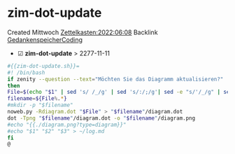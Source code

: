 # zim-dot-update
Created Mittwoch [Zettelkasten:2022:06:08]()
Backlink [GedankenspeicherCoding](../GedankenspeicherCoding.md)

* ☑ **zim-dot-update**  >  2277-11-11




```bash
#{{zim-dot-update.sh}}=
#! /bin/bash
if zenity --question --text="Möchten Sie das Diagramm aktualisieren?"
then 
File=$(echo "$1" | sed 's/ /_/g' | sed 's/:/;/g'| sed -e "s/'/_/g" | sed 's/\"//g')
filename=${File%.*}
#mkdir -p "$filename"
noweb.py -Rdiagram.dot "$File" > "$filename"/diagram.dot
dot -Tpng "$filename"/diagram.dot -o "$filename"/diagram.png
#echo "{{./diagram.png?type=diagram}}"
#echo "$1" "$2" "$3" > ~/log.md
fi
@
```

